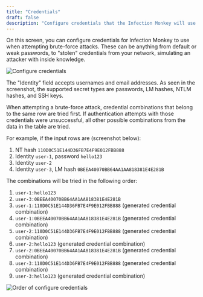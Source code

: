 ```yaml
---
title: "Credentials"
draft: false
description: "Configure credentials that the Infection Monkey will use for propagation."
---
```


On this screen, you can configure credentials for Infection Monkey to use when attempting
brute-force attacks. These can be anything from default or weak passwords, to "stolen"
credentials from your network, simulating an attacker with inside knowledge.

![Configure credentials](/images/island/configuration_page/credentials_configuration.png "Configure credentials")

The "Identity" field accepts usernames and email addresses. As seen in the screenshot, the
supported secret types are passwords, LM hashes, NTLM hashes, and SSH keys.

When attempting a brute-force attack, credential combinations that belong to the same row are
tried first. If authentication attempts with those credentials were unsuccessful, all other
possible combinations from the data in the table are tried.

For example, if the input rows are (screenshot below):
1. NT hash `110D0C51E144D36FB7E4F9E012FBB888`
1. Identity `user-1`, password `hello123`
1. Identity `user-2`
1. Identity `user-3`, LM hash `0BEEA40070BB64AA1AA818381E4E281B`

The combinations will be tried in the following order:
1. `user-1:hello123`
1. `user-3:0BEEA40070BB64AA1AA818381E4E281B`
1. `user-1:110D0C51E144D36FB7E4F9E012FBB888` (generated credential combination)
1. `user-1:0BEEA40070BB64AA1AA818381E4E281B` (generated credential combination)
1. `user-2:110D0C51E144D36FB7E4F9E012FBB888` (generated credential combination)
1. `user-2:hello123` (generated credential combination)
1. `user-2:0BEEA40070BB64AA1AA818381E4E281B` (generated credential combination)
1. `user-3:110D0C51E144D36FB7E4F9E012FBB888` (generated credential combination)
1. `user-3:hello123` (generated credential combination)

![Order of configure credentials](/images/island/configuration_page/credentials_configuration_order.png "Order of configured credentials")
